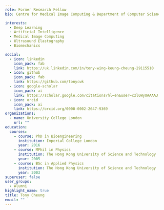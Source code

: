 ```yaml
---
role: Former Research Fellow
bio: Centre for Medical Image Computing & Department of Computer Science, University College London

interests:
  - Deep Learning
  - Artificial Intelligence
  - Medical Image Computing
  - Ultrasound Elastography
  - Biomechanics

social:
  - icon: linkedin
    icon_pack: fab
    link: https://uk.linkedin.com/in/tony-wing-keung-cheung-29115510
  - icon: github
    icon_pack: fab
    link: https://github.com/tonycwk
  - icon: google-scholar
    icon_pack: ai
    link: https://scholar.google.com/citations?hl=en&user=czl6WyUAAAAJ
  - icon: orcid
    icon_pack: ai
    link: https://orcid.org/0000-0002-2647-9369
organizations:
  - name: University College London
    url: ""
education:
  courses:
    - course: PhD in Bioengineering
      institution: Imperial College London
      year: 2016
    - course: MPhil in Physics
      institution: The Hong Kong University of Science and Technology
      year: 2005
    - course: BSc in Applied Physics
      institution: The Hong Kong University of Science and Technology
      year: 2003
superuser: false
user_groups:
  - Alumni
highlight_name: true
title: Tony Cheung
email: ""
---
```

